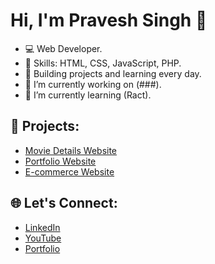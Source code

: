 # Hi, I'm Pravesh Singh 👋

- 💻 Web Developer.
- 🌟 Skills: HTML, CSS, JavaScript, PHP.
- 🚀 Building projects and learning every day.
- 🔭 I’m currently working on (###).
- 🌱 I’m currently learning (Ract).
<!--- 🤔 I’m looking for help.-->

## 🌟 Projects:
- [Movie Details Website](https://#.com)
- [Portfolio Website](https://#.com)
- [E-commerce Website](https:/#.com)

## 🌐 Let's Connect:
- [LinkedIn](https://linkedin.com/in/pravesh)
- [YouTube](https://youtube.com/@s)
- [Portfolio](https://pravesh.lovestoblog.com)


<!--
**iapravesh/iapravesh** is a ✨ _special_ ✨ repository because its `README.md` (this file) appears on your GitHub profile.

Here are some ideas to get you started:
-->


<!-- 👯 I’m looking to collaborate on ... --> 
<!-- 💬 Ask me about ...
- 📫 How to reach me: ...
- 😄 Pronouns: ...
- ⚡ Fun fact: ...-->

